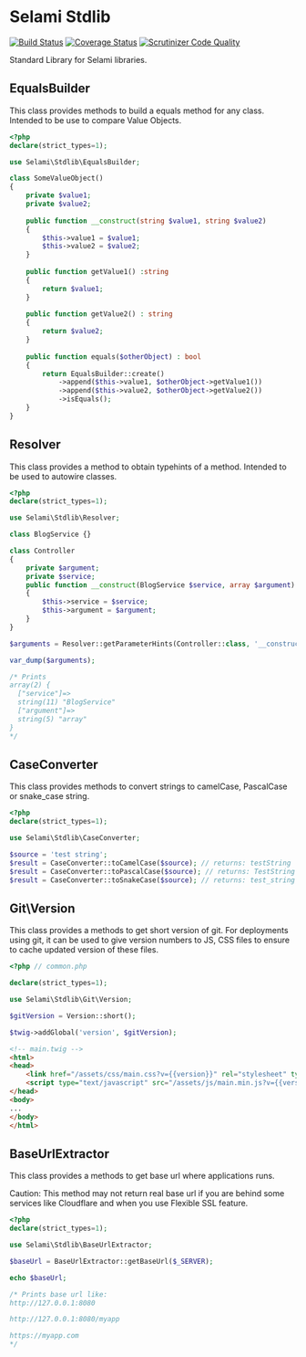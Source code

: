 # Selami Stdlib

[![Build Status](https://travis-ci.org/selamiphp/stdlib.svg?branch=master)](https://travis-ci.org/selamiphp/stdlib) [![Coverage Status](https://coveralls.io/repos/github/selamiphp/stdlib/badge.svg?branch=master)](https://coveralls.io/github/selamiphp/stdlib?branch=master) [![Scrutinizer Code Quality](https://scrutinizer-ci.com/g/selamiphp/stdlib/badges/quality-score.png?b=master)](https://scrutinizer-ci.com/g/selamiphp/stdlib/?branch=master)

Standard Library for Selami libraries.



## EqualsBuilder

This class provides methods to build a equals method for any class. Intended to be use to compare Value Objects.

```php
<?php 
declare(strict_types=1);

use Selami\Stdlib\EqualsBuilder;

class SomeValueObject()
{
	private $value1;
	private $value2;
	
	public function __construct(string $value1, string $value2)
	{
		$this->value1 = $value1;
		$this->value2 = $value2;
	}
	
	public function getValue1() :string 
	{
		return $value1;
	}
	
	public function getValue2() : string
	{
		return $value2;
	}
	
	public function equals($otherObject) : bool
	{
		return EqualsBuilder::create()
			->append($this->value1, $otherObject->getValue1())
			->append($this->value2, $otherObject->getValue2())
        	->isEquals(); 
	}
}
```


## Resolver


This class provides a method to obtain typehints of a method. Intended to be used to autowire classes.


```php
<?php
declare(strict_types=1);

use Selami\Stdlib\Resolver;

class BlogService {}

class Controller
{
	private $argument;
	private $service;
	public function __construct(BlogService $service, array $argument)
	{
		$this->service = $service;
		$this->argument = $argument;
	}
}

$arguments = Resolver::getParameterHints(Controller::class, '__construct');

var_dump($arguments);

/* Prints 
array(2) {
  ["service"]=>
  string(11) "BlogService"
  ["argument"]=>
  string(5) "array"
}
*/
```

## CaseConverter

This class provides methods to convert strings to camelCase, PascalCase or snake_case string.


```php
<?php
declare(strict_types=1);

use Selami\Stdlib\CaseConverter;

$source = 'test string';
$result = CaseConverter::toCamelCase($source); // returns: testString
$result = CaseConverter::toPascalCase($source); // returns: TestString
$result = CaseConverter::toSnakeCase($source); // returns: test_string
```

## Git\Version

This class provides a methods to get short version of git. For deployments using git, it can be used to give version numbers to JS, CSS files to ensure to cache updated version of these files.


```php
<?php // common.php

declare(strict_types=1);

use Selami\Stdlib\Git\Version;

$gitVersion = Version::short();

$twig->addGlobal('version', $gitVersion);

```
```html
<!-- main.twig -->
<html>
<head>
    <link href="/assets/css/main.css?v={{version}}" rel="stylesheet" type="text/css" />
    <script type="text/javascript" src="/assets/js/main.min.js?v={{version}}"></script>
</head>
<body>
...
</body>
</html>
```


## BaseUrlExtractor


This class provides a methods to get base url where applications runs. 

Caution: This method may not return real base url if you are behind some services like Cloudflare and when you use Flexible SSL feature.

```php
<?php
declare(strict_types=1);

use Selami\Stdlib\BaseUrlExtractor;

$baseUrl = BaseUrlExtractor::getBaseUrl($_SERVER);

echo $baseUrl;

/* Prints base url like:
http://127.0.0.1:8080

http://127.0.0.1:8080/myapp

https://myapp.com
*/
```
